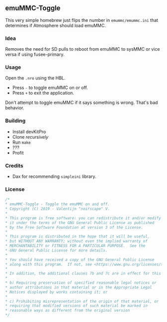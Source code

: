 ## emuMMC-Toggle

This very simple homebrew just flips the number in `emummc/emummc.ini` that determines if Atmosphere should load emuMMC.

### Idea

Removes the need for SD pulls to reboot from emuMMC to sysMMC or vice versa if using fusee-primary.

### Usage

Open the `.nro` using the HBL.

- Press `-` to toggle emuMMC on or off.
- Press `+` to exit the application.

Don't attempt to toggle emuMMC if it says something is wrong. That's bad behavior.

### Building

- Install devKitPro
- Clone _recursively_
- Run `make`
- ???
- Profit

### Credits

- Dax for recommending `simpleini` library.

### License

```c
/* 
* emuMMC-Toggle - Toggle the emuMMC on and off.
* Copyright (C) 2019 - Valentijn "noirscape" V.
*
* This program is free software: you can redistribute it and/or modify
* it under the terms of the GNU General Public License as published
* by the Free Software Foundation at version 3 of the License.
*
* This program is distributed in the hope that it will be useful,
* but WITHOUT ANY WARRANTY; without even the implied warranty of
* MERCHANTABILITY or FITNESS FOR A PARTICULAR PURPOSE.  See the
* GNU General Public License for more details.
*
* You should have received a copy of the GNU General Public License
* along with this program.  If not, see <https://www.gnu.org/licenses/>.
*
* In addition, the additional clauses 7b and 7c are in effect for this program.
*
* b) Requiring preservation of specified reasonable legal notices or
* author attributions in that material or in the Appropriate Legal
* Notices displayed by works containing it; or
*
* c) Prohibiting misrepresentation of the origin of that material, or
* requiring that modified versions of such material be marked in
* reasonable ways as different from the original version
*/
```